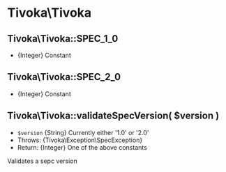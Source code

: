 # Tivoka\Tivoka

## Tivoka\Tivoka::SPEC_1_0
* {Integer} Constant

## Tivoka\Tivoka::SPEC_2_0
 * {Integer} Constant

## Tivoka\Tivoka::validateSpecVersion( $version )
 * `$version` {String} Currently either '1.0' or '2.0'
 * Throws: {Tivoka\Exception\SpecException}
 * Return: {Integer} One of the above constants

Validates a sepc version